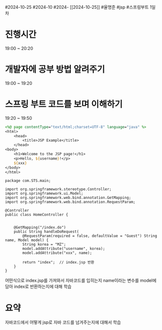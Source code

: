 #2024-10-25 #2024-10 #2024- [[2024-10-25]]
#율명준 #jsp #스프링부트
1일차 
# 진행시간 
19:00 ~ 20:20 
# 개발자에 공부 방법 알려주기 
19:00 ~ 19:20
# 스프링 부트 코드를 보며 이해하기 
19:20 ~ 19:50 


```jsp:index.jsp
<%@ page contentType="text/html;charset=UTF-8" language="java" %>
<html>
    <head>
        <title>JSP Example</title>
    </head>
<body>
    <h1>Welcome to the JSP page!</h1>
    <p>Hello, ${username}!</p>
    ${xxx}
</body>
</html>
```

```java:HomeController
package com.STS.main;

import org.springframework.stereotype.Controller;
import org.springframework.ui.Model;
import org.springframework.web.bind.annotation.GetMapping;
import org.springframework.web.bind.annotation.RequestParam;

@Controller
public class HomeController {

    
    @GetMapping("/index.do") 
    public String handleDoRequest(
        @RequestParam(required = false, defaultValue = "Guest") String name, Model model) {
        String korea = "MZ";
        model.addAttribute("username", korea);
        model.addAttribute("xxx", name);
        
        return "index";  // index.jsp 반환
    }
}

```

어떤식으로 index.jsp를 가져와서 자바코드를 입히는지 
name이라는 변수를 model에 담아 index로 반환하는지에 대해 학습

# 요약
자바코드에서 어떻게 jsp로 자바 코드를 넘겨주는지에 대해서 학습